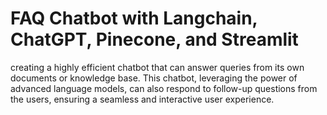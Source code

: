 # FAQ Chatbot with Langchain, ChatGPT, Pinecone, and Streamlit

creating a highly efficient chatbot that can answer queries from its own documents or knowledge base. This chatbot, leveraging the power of advanced language models, can also respond to follow-up questions from the users, ensuring a seamless and interactive user experience.
